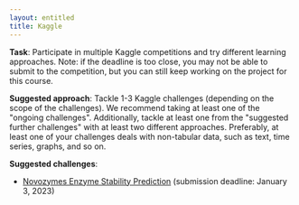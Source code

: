 ```yaml
---
layout: entitled
title: Kaggle 
---
```


**Task**: Participate in multiple Kaggle competitions and try different learning approaches. Note: if the deadline is too close, you may not be able to submit to the competition, but you can still keep working on the project for this course.

**Suggested approach**:
Tackle 1-3 Kaggle challenges (depending on the scope of the challenges). We recommend taking at least one of the "ongoing challenges". Additionally, tackle at least one from the "suggested further challenges" with at least two different approaches. Preferably, at least one of your challenges deals with non-tabular data, such as text, time series, graphs, and so on.

**Suggested challenges**:
* [Novozymes Enzyme Stability Prediction](https://www.kaggle.com/competitions/novozymes-enzyme-stability-prediction) (submission deadline: January 3, 2023)
